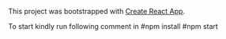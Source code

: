 This project was bootstrapped with [Create React App](https://github.com/facebook/create-react-app).

To start kindly run following comment in
  #npm install
  #npm start
